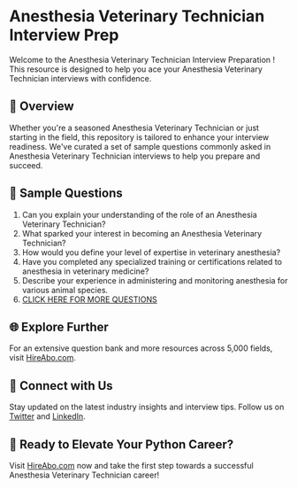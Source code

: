# Anesthesia Veterinary Technician Interview Prep

Welcome to the Anesthesia Veterinary Technician Interview Preparation ! This resource is designed to help you ace your Anesthesia Veterinary Technician interviews with confidence.

## 🚀 Overview

Whether you're a seasoned Anesthesia Veterinary Technician or just starting in the field, this repository is tailored to enhance your interview readiness. We've curated a set of sample questions commonly asked in Anesthesia Veterinary Technician interviews to help you prepare and succeed.

## 📝 Sample Questions

1. Can you explain your understanding of the role of an Anesthesia Veterinary Technician?
2. What sparked your interest in becoming an Anesthesia Veterinary Technician?
3. How would you define your level of expertise in veterinary anesthesia?
4. Have you completed any specialized training or certifications related to anesthesia in veterinary medicine?
5. Describe your experience in administering and monitoring anesthesia for various animal species.
6. [CLICK HERE FOR MORE QUESTIONS](https://hireabo.com/job/24_1_7/Anesthesia%20Veterinary%20Technician)

## 🌐 Explore Further

For an extensive question bank and more resources across 5,000 fields, visit [HireAbo.com](https://www.hireabo.com).

## 📱 Connect with Us

Stay updated on the latest industry insights and interview tips. Follow us on [Twitter](https://twitter.com/hireabo) and [LinkedIn](https://www.linkedin.com/in/hire-abo-3609972a8/).

## 🚀 Ready to Elevate Your Python Career?

Visit [HireAbo.com](https://www.hireabo.com) now and take the first step towards a successful Anesthesia Veterinary Technician career!